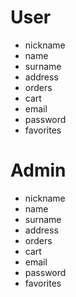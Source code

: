 # User
- nickname
- name
- surname
- address
- orders
- cart
- email
- password
- favorites

# Admin
- nickname
- name
- surname
- address
- orders
- cart
- email
- password
- favorites
